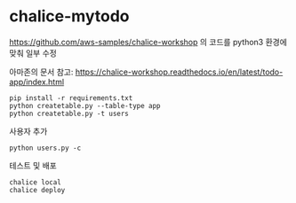 # chalice-mytodo

<https://github.com/aws-samples/chalice-workshop> 의 코드를 python3 환경에 맞춰 일부 수정 

아마존의 문서 참고: <https://chalice-workshop.readthedocs.io/en/latest/todo-app/index.html>

```
pip install -r requirements.txt
python createtable.py --table-type app
python createtable.py -t users
```

사용자 추가

```
python users.py -c
```

테스트 및 배포

```
chalice local
chalice deploy
```
